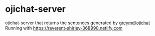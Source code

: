 # ojichat-server

ojichat-server that returns the sentences generated by [greymd/ojichat](https://github.com/greymd/ojichat)  
Running with https://reverent-shirley-368990.netlify.com
